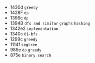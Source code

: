 * 1430d `greedy`
* 1428F `dp`
* 1396c `dp`
* 1394B `dfs and similar` `graphs` `hashing`
* 1342e2 `implementation`
* 1340c `01-bfs`
* 1299c `greedy`
* 1114f `segtree`
* 985e `dp` `greedy`
* 875e `binary search`

